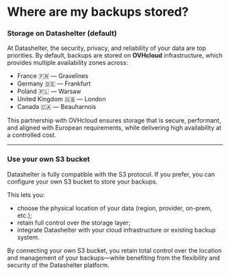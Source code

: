 # Where are my backups stored?

### Storage on Datashelter (default)

At Datashelter, the security, privacy, and reliability of your data are top priorities.
By default, backups are stored on **OVHcloud** infrastructure, which provides multiple availability zones across:

* France 🇫🇷 — Gravelines
* Germany 🇩🇪 — Frankfurt
* Poland 🇵🇱 — Warsaw
* United Kingdom 🇬🇧 — London
* Canada 🇨🇦 — Beauharnois

This partnership with OVHcloud ensures storage that is secure, performant, and aligned with European requirements, while delivering high availability at a controlled cost.

---

### Use your own S3 bucket

Datashelter is fully compatible with the S3 protocol.
If you prefer, you can configure your own S3 bucket to store your backups.

This lets you:

* choose the physical location of your data (region, provider, on-prem, etc.);
* retain full control over the storage layer;
* integrate Datashelter with your cloud infrastructure or existing backup system.

By connecting your own S3 bucket, you retain total control over the location and management of your backups—while benefiting from the flexibility and security of the Datashelter platform.
